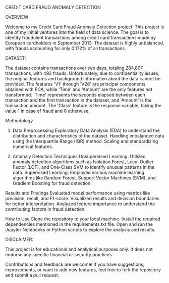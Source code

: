 CREDIT CARD FRAUD ANOMALY DETECTION


OVERVIEW

Welcome to my Credit Card Fraud Anomaly Detection project! This project is one of my initial ventures into the field of data science. The goal is to identify fraudulent transactions among credit card transactions made by European cardholders in September 2013. The dataset is highly unbalanced, with frauds accounting for only 0.172% of all transactions.

DATASET:

The dataset contains transactions over two days, totaling 284,807 transactions, with 492 frauds. Unfortunately, due to confidentiality issues, the original features and background information about the data cannot be provided. The features 'V1' through 'V28' are principal components obtained with PCA, while 'Time' and 'Amount' are the only features not transformed. 'Time' represents the seconds elapsed between each transaction and the first transaction in the dataset, and 'Amount' is the transaction amount. The 'Class' feature is the response variable, taking the value 1 in case of fraud and 0 otherwise.


Methodology

1. Data Preprocessing
Exploratory Data Analysis (EDA) to understand the distribution and characteristics of the dataset.
Handling imbalanced data using the Interquartile Range (IQR) method.
Scaling and standardizing numerical features.

2. Anomaly Detection Techniques
Unsupervised Learning: Utilized anomaly detection algorithms such as Isolation Forest, Local Outlier Factor (LOF), and One-Class SVM to identify unusual patterns in the data.
Supervised Learning: Employed various machine learning algorithms like Random Forest, Support Vector Machines (SVM), and Gradient Boosting for fraud detection.

Results and Findings
Evaluated model performance using metrics like precision, recall, and F1-score.
Visualized results and decision boundaries for better interpretation.
Analyzed feature importance to understand the contributing factors in fraud detection.

How to Use
Clone the repository to your local machine.
Install the required dependencies mentioned in the requirements.txt file.
Open and run the Jupyter Notebooks or Python scripts to explore the analysis and results.


DISCLAIMER:

This project is for educational and analytical purposes only. It does not endorse any specific financial or security practices.

Contributions and feedback are welcome! If you have suggestions, improvements, or want to add new features, feel free to fork the repository and submit a pull request.
